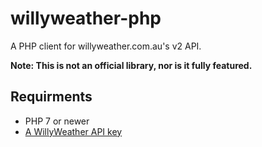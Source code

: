 # willyweather-php
A PHP client for willyweather.com.au's v2 API.

**Note: This is not an official library, nor is it fully featured.**

## Requirments
- PHP 7 or newer
- [A WillyWeather API key](http://www.willyweather.com.au/info/api.html)
